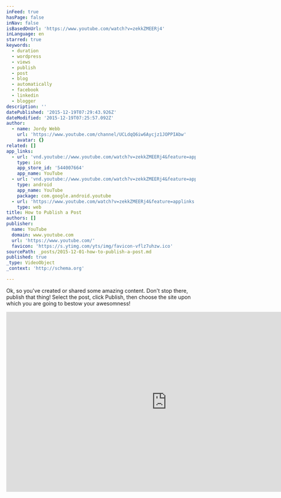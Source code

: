 ```yaml
---
inFeed: true
hasPage: false
inNav: false
isBasedOnUrl: 'https://www.youtube.com/watch?v=zekkZMEERj4'
inLanguage: en
starred: true
keywords:
  - duration
  - wordpress
  - views
  - publish
  - post
  - blog
  - automatically
  - facebook
  - linkedin
  - blogger
description: ''
datePublished: '2015-12-19T07:29:43.926Z'
dateModified: '2015-12-19T07:25:57.092Z'
author:
  - name: Jordy Webb
    url: 'https://www.youtube.com/channel/UCLdqQ6iw6Aycjz1JOPPIAbw'
    avatar: {}
related: []
app_links:
  - url: 'vnd.youtube://www.youtube.com/watch?v=zekkZMEERj4&feature=applinks'
    type: ios
    app_store_id: '544007664'
    app_name: YouTube
  - url: 'vnd.youtube://www.youtube.com/watch?v=zekkZMEERj4&feature=applinks'
    type: android
    app_name: YouTube
    package: com.google.android.youtube
  - url: 'https://www.youtube.com/watch?v=zekkZMEERj4&feature=applinks'
    type: web
title: How to Publish a Post
authors: []
publisher:
  name: YouTube
  domain: www.youtube.com
  url: 'https://www.youtube.com/'
  favicon: 'https://s.ytimg.com/yts/img/favicon-vflz7uhzw.ico'
sourcePath: _posts/2015-12-01-how-to-publish-a-post.md
published: true
_type: VideoObject
_context: 'http://schema.org'

---
```

Ok, so you've created or shared some amazing content. Don't stop there, publish that thing! Select the post, click Publish, then choose the site upon which you are going to bestow your awesomness!

<iframe src="https://cdn.embedly.com/widgets/media.html?src=https%3A%2F%2Fwww.youtube.com%2Fembed%2FzekkZMEERj4%3Ffeature%3Doembed&amp;url=https%3A%2F%2Fwww.youtube.com%2Fwatch%3Fv%3DzekkZMEERj4&amp;image=https%3A%2F%2Fi.ytimg.com%2Fvi%2FzekkZMEERj4%2Fhqdefault.jpg&amp;key=b7d04c9b404c499eba89ee7072e1c4f7&amp;type=text%2Fhtml&amp;schema=youtube" width="854" height="480" scrolling="no" frameborder="0" allowfullscreen="allowfullscreen" style=""></iframe>